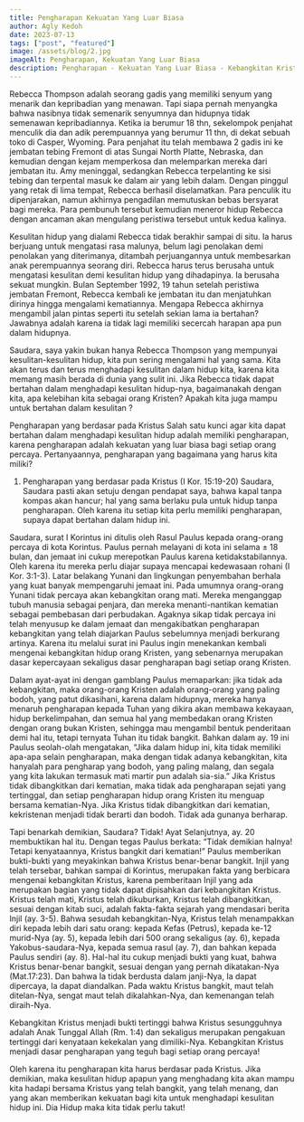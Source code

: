 ```yaml
---
title: Pengharapan Kekuatan Yang Luar Biasa
author: Agly Kedoh
date: 2023-07-13
tags: ["post", "featured"]
image: /assets/blog/2.jpg
imageAlt: Pengharapan, Kekuatan Yang Luar Biasa
description: Pengharapan - Kekuatan Yang Luar Biasa - Kebangkitan Kristus menjadi bukti tertinggi bahwa Kristus sesungguhnya adalah Anak Tunggal Allah (Rm. 1:4) dan sekaligus merupakan pengakuan tertinggi dari kenyataan kekekalan yang dimiliki-Nya. Kebangkitan Kristus menjadi dasar pengharapan yang teguh bagi setiap orang percaya!.
---
```


Rebecca Thompson adalah seorang gadis yang memiliki senyum yang menarik dan kepribadian yang menawan. Tapi siapa pernah menyangka bahwa nasibnya tidak semenarik senyumnya dan hidupnya tidak semenawan kepribadiannya. Ketika ia berumur 18 thn, sekelompok penjahat menculik dia dan adik perempuannya yang berumur 11 thn, di dekat sebuah toko di Casper, Wyoming. Para penjahat itu telah membawa 2 gadis ini ke jembatan tebing Fremont di atas Sungai North Platte, Nebraska, dan kemudian dengan kejam memperkosa dan melemparkan mereka dari jembatan itu. Amy meninggal, sedangkan Rebecca terpelanting ke sisi tebing dan terpental masuk ke dalam air yang lebih dalam. Dengan pinggul yang retak di lima tempat, Rebecca berhasil diselamatkan. Para penculik itu dipenjarakan, namun akhirnya pengadilan memutuskan bebas bersyarat bagi mereka. Para pembunuh tersebut kemudian meneror hidup Rebecca dengan ancaman akan mengulang peristiwa tersebut untuk kedua kalinya.

Kesulitan hidup yang dialami Rebecca tidak berakhir sampai di situ. Ia harus berjuang untuk mengatasi rasa malunya, belum lagi penolakan demi penolakan yang diterimanya, ditambah perjuangannya untuk membesarkan anak perempuannya seorang diri. Rebecca harus terus berusaha untuk mengatasi kesulitan demi kesulitan hidup yang dihadapinya. Ia berusaha sekuat mungkin. Bulan September 1992, 19 tahun setelah peristiwa jembatan Fremont, Rebecca kembali ke jembatan itu dan menjatuhkan dirinya hingga mengalami kematiannya. Mengapa Rebecca akhirnya mengambil jalan pintas seperti itu setelah sekian lama ia bertahan? Jawabnya adalah karena ia tidak lagi memiliki secercah harapan apa pun dalam hidupnya.


Saudara, saya yakin bukan hanya Rebecca Thompson yang mempunyai kesulitan-kesulitan hidup, kita pun sering mengalami hal yang sama. Kita akan terus dan terus menghadapi kesulitan dalam hidup kita, karena kita memang masih berada di dunia yang sulit ini. Jika Rebecca tidak dapat bertahan dalam menghadapi kesulitan hidup-nya, bagaimanakah dengan kita, apa kelebihan kita sebagai orang Kristen? Apakah kita juga mampu untuk bertahan dalam kesulitan ?

Pengharapan yang berdasar pada Kristus
Salah satu kunci agar kita dapat bertahan dalam menghadapi kesulitan hidup adalah memiliki pengharapan, karena pengharapan adalah kekuatan yang luar biasa bagi setiap orang percaya. Pertanyaannya, pengharapan yang bagaimana yang harus kita miliki?

1.   Pengharapan yang berdasar pada Kristus (I Kor. 15:19-20)
Saudara, Saudara pasti akan setuju dengan pendapat saya, bahwa kapal tanpa kompas akan hancur; hal yang sama berlaku pula untuk hidup tanpa pengharapan. Oleh karena itu setiap kita perlu memiliki pengharapan, supaya dapat bertahan dalam hidup ini.

Saudara, surat I Korintus ini ditulis oleh Rasul Paulus kepada orang-orang percaya di kota Korintus. Paulus pernah melayani di kota ini selama ± 18 bulan, dan jemaat ini cukup merepotkan Paulus karena ketidakstabilannya. Oleh karena itu mereka perlu diajar supaya mencapai kedewasaan rohani (I Kor. 3:1-3). Latar belakang Yunani dan lingkungan penyembahan berhala yang kuat banyak mempengaruhi jemaat ini. Pada umumnya orang-orang Yunani tidak percaya akan kebangkitan orang mati. Mereka menganggap tubuh manusia sebagai penjara, dan mereka menanti-nantikan kematian sebagai pembebasan dari perbudakan. Agaknya sikap tidak percaya ini telah menyusup ke dalam jemaat dan mengakibatkan pengharapan kebangkitan yang telah diajarkan Paulus sebelumnya menjadi berkurang artinya. Karena itu melalui surat ini Paulus ingin menekankan kembali mengenai kebangkitan hidup orang Kristen, yang sebenarnya merupakan dasar kepercayaan sekaligus dasar pengharapan bagi setiap orang Kristen.


Dalam ayat-ayat ini dengan gamblang Paulus memaparkan: jika tidak ada kebangkitan, maka orang-orang Kristen adalah orang-orang yang paling bodoh, yang patut dikasihani, karena dalam hidupnya, mereka hanya menaruh pengharapan kepada Tuhan yang dikira akan membawa kekayaan, hidup berkelimpahan, dan semua hal yang membedakan orang Kristen dengan orang bukan Kristen, sehingga mau mengambil bentuk penderitaan demi hal itu, tetapi ternyata Tuhan itu tidak bangkit. Bahkan dalam ay. 19 ini Paulus seolah-olah mengatakan, “Jika dalam hidup ini, kita tidak memiliki apa-apa selain pengharapan, maka dengan tidak adanya kebangkitan, kita hanyalah para pengharap yang bodoh, yang paling malang, dan segala yang kita lakukan termasuk mati martir pun adalah sia-sia.” Jika Kristus tidak dibangkitkan dari kematian, maka tidak ada pengharapan sejati yang tertinggal, dan setiap pengharapan hidup orang Kristen itu menguap bersama kematian-Nya. Jika Kristus tidak dibangkitkan dari kematian, kekristenan menjadi tidak berarti dan bodoh. Tidak ada gunanya berharap.

Tapi benarkah demikian, Saudara? Tidak! Ayat Selanjutnya, ay. 20 membuktikan hal itu. Dengan tegas Paulus berkata: “Tidak demikian halnya! Tetapi kenyataannya, Kristus bangkit dari kematian!” Paulus memberikan bukti-bukti yang meyakinkan bahwa Kristus benar-benar bangkit. Injil yang telah tersebar, bahkan sampai di Korintus, merupakan fakta yang berbicara mengenai kebangkitan Kristus, karena pemberitaan Injil yang ada merupakan bagian yang tidak dapat dipisahkan dari kebangkitan Kristus. Kristus telah mati, Kristus telah dikuburkan, Kristus telah dibangkitkan, sesuai dengan kitab suci, adalah fakta-fakta sejarah yang mendasari berita Injil (ay. 3-5). Bahwa sesudah kebangkitan-Nya, Kristus telah menampakkan diri kepada lebih dari satu orang: kepada Kefas (Petrus), kepada ke-12 murid-Nya (ay. 5), kepada lebih dari 500 orang sekaligus (ay. 6), kepada Yakobus-saudara-Nya, kepada semua rasul (ay. 7), dan bahkan kepada Paulus sendiri (ay. 8). Hal-hal itu cukup menjadi bukti yang kuat, bahwa Kristus benar-benar bangkit, sesuai dengan yang pernah dikatakan-Nya (Mat.17:23). Dan bahwa Ia tidak berdusta dalam janji-Nya, Ia dapat dipercaya, Ia dapat diandalkan. Pada waktu Kristus bangkit, maut telah ditelan-Nya, sengat maut telah dikalahkan-Nya, dan kemenangan telah diraih-Nya.


Kebangkitan Kristus menjadi bukti tertinggi bahwa Kristus sesungguhnya adalah Anak Tunggal Allah (Rm. 1:4) dan sekaligus merupakan pengakuan tertinggi dari kenyataan kekekalan yang dimiliki-Nya. Kebangkitan Kristus menjadi dasar pengharapan yang teguh bagi setiap orang percaya!

Oleh karena itu pengharapan kita harus berdasar pada Kristus. Jika demikian, maka kesulitan hidup apapun yang menghadang kita akan mampu kita hadapi bersama Kristus yang telah bangkit, yang telah menang, dan yang akan memberikan kekuatan bagi kita untuk menghadapi kesulitan hidup ini. Dia Hidup maka kita tidak perlu takut!